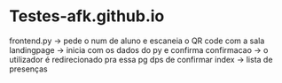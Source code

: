 # Testes-afk.github.io
frontend.py -> pede o num de aluno e escaneia o QR code com a sala
landingpage -> inicia com os dados do py e confirma
confirmacao -> o utilizador é redirecionado pra essa pg dps de confirmar
index -> lista de presenças 
